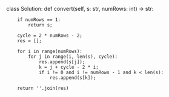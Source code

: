 

class Solution:
    def convert(self, s: str, numRows: int) -> str:
        
        if numRows == 1:
            return s;
        
        cycle = 2 * numRows - 2;
        res = [];
        
        for i in range(numRows):
            for j in range(i, len(s), cycle):
                res.append(s[j]);
                k = j + cycle - 2 * i;
                if i != 0 and i != numRows - 1 and k < len(s):
                    res.append(s[k]);
                    
        return ''.join(res)
